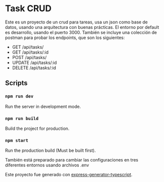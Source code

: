 # Task CRUD

Este es un proyecto de un crud para tareas, usa un json como base de datos, usando una arquitectura con buenas prácticas. 
El entorno por default es desarrollo, usando el puerto 3000.
También se incluye una colección de postman para probar los endpoints, que son los siguientes:

- GET /api/tasks/
- GET /api/tasks/:id
- POST /api/tasks/
- UPDATE /api/tasks/:id
- DELETE /api/tasks/:id

## Scripts

### `npm run dev`

Run the server in development mode.

### `npm run build`

Build the project for production.

### `npm start`

Run the production build (Must be built first).


También está preparado para cambiar las configuraciones en tres diferentes entornos usando archivos .env

Este proyecto fue generado con [express-generator-typescript](https://github.com/seanpmaxwell/express-generator-typescript).
